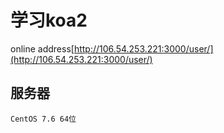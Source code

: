 # 学习koa2

  online address[http://106.54.253.221:3000/user/](http://106.54.253.221:3000/user/)

## 服务器
 
  	CentOS 7.6 64位
